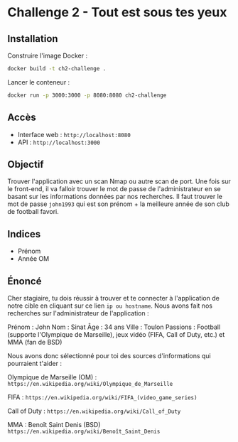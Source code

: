 # Challenge 2 - Tout est sous tes yeux

## Installation

Construire l'image Docker :

```bash
docker build -t ch2-challenge .
```

Lancer le conteneur :

```bash
docker run -p 3000:3000 -p 8080:8080 ch2-challenge
```

## Accès

- Interface web : `http://localhost:8080`
- API : `http://localhost:3000`

## Objectif

Trouver l'application avec un scan Nmap ou autre scan de port. Une fois sur le front-end, il va falloir trouver le mot de passe de l'administrateur en se basant sur les informations données par nos recherches. Il faut trouver le mot de passe `john1993` qui est son prénom + la meilleure année de son club de football favori.

## Indices

- Prénom
- Année OM

## Énoncé

Cher stagiaire, tu dois réussir à trouver et te connecter à l'application de notre cible en cliquant sur ce lien `ip ou hostname`. Nous avons fait nos recherches sur l'administrateur de l'application :

Prénom : John
Nom : Sinat
Âge : 34 ans
Ville : Toulon
Passions : Football (supporte l'Olympique de Marseille), jeux vidéo (FIFA, Call of Duty, etc.) et MMA (fan de BSD)

Nous avons donc sélectionné pour toi des sources d'informations qui pourraient t'aider :

Olympique de Marseille (OM) :
`https://en.wikipedia.org/wiki/Olympique_de_Marseille`

FIFA :
`https://en.wikipedia.org/wiki/FIFA_(video_game_series)`

Call of Duty :
`https://en.wikipedia.org/wiki/Call_of_Duty`

MMA : Benoît Saint Denis (BSD)
`https://en.wikipedia.org/wiki/Benoît_Saint_Denis`
